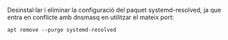 Desinstal·lar i eliminar la configuració del paquet systemd-resolved, ja que entra en conflicte amb dnsmasq en utilitzar el mateix port: 
```shell
apt remove --purge systemd-resolved
```
